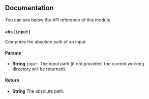 ## Documentation

You can see below the API reference of this module.

### `abs(input)`
Computes the absolute path of an input.

#### Params
- **String** `input`: The input path (if not provided, the current working directory will be returned).

#### Return
- **String** The absolute path.

